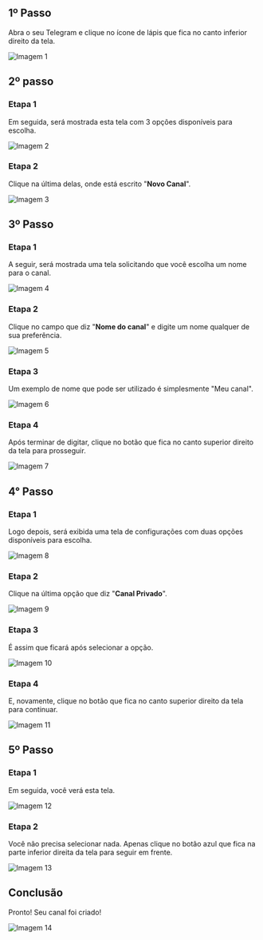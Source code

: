 ## 1º Passo

Abra o seu Telegram e clique no ícone de lápis que fica no canto inferior direito da tela.

![Imagem 1](./images/1.jpg)

## 2º passo

### Etapa 1

Em seguida, será mostrada esta tela com 3 opções disponíveis para escolha.

![Imagem 2](./images/2.jpg)

### Etapa 2

Clique na última delas, onde está escrito "**Novo Canal**".

![Imagem 3](./images/3.jpg)

## 3º Passo

### Etapa 1

A seguir, será mostrada uma tela solicitando que você escolha um nome para o canal.

![Imagem 4](./images/4.jpg)

### Etapa 2

Clique no campo que diz "**Nome do canal**" e digite um nome qualquer de sua preferência.

![Imagem 5](./images/5.jpg)

### Etapa 3

Um exemplo de nome que pode ser utilizado é simplesmente "Meu canal".

![Imagem 6](./images/6.jpg)

### Etapa 4

Após terminar de digitar, clique no botão que fica no canto superior direito da tela para prosseguir.

![Imagem 7](./images/7.jpg)

## 4° Passo

### Etapa 1

Logo depois, será exibida uma tela de configurações com duas opções disponíveis para escolha.

![Imagem 8](./images/8.jpg)

### Etapa 2

Clique na última opção que diz "**Canal Privado**".

![Imagem 9](./images/9.jpg)

### Etapa 3

É assim que ficará após selecionar a opção.

![Imagem 10](./images/10.jpg)

### Etapa 4

E, novamente, clique no botão que fica no canto superior direito da tela para continuar.

![Imagem 11](./images/11.jpg)

## 5º Passo

### Etapa 1

Em seguida, você verá esta tela.

![Imagem 12](./images/12.jpg)

### Etapa 2

Você não precisa selecionar nada. Apenas clique no botão azul que fica na parte inferior direita da tela para seguir em frente.

![Imagem 13](./images/13.jpg)

## Conclusão

Pronto! Seu canal foi criado!

![Imagem 14](./images/14.jpg)